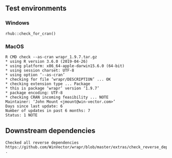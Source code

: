 

## Test environments

### Windows

    rhub::check_for_cran()
 
### MacOS

    R CMD check --as-cran wrapr_1.9.7.tar.gz 
    * using R version 3.6.0 (2019-04-26)
    * using platform: x86_64-apple-darwin15.6.0 (64-bit)
    * using session charset: UTF-8
    * using option ‘--as-cran’
    * checking for file ‘wrapr/DESCRIPTION’ ... OK
    * checking extension type ... Package
    * this is package ‘wrapr’ version ‘1.9.7’
    * package encoding: UTF-8
    * checking CRAN incoming feasibility ... NOTE
    Maintainer: ‘John Mount <jmount@win-vector.com>’
    Days since last update: 6
    Number of updates in past 6 months: 7
    Status: 1 NOTE

## Downstream dependencies

    Checked all reverse dependencies https://github.com/WinVector/wrapr/blob/master/extras/check_reverse_dependencies.md .

